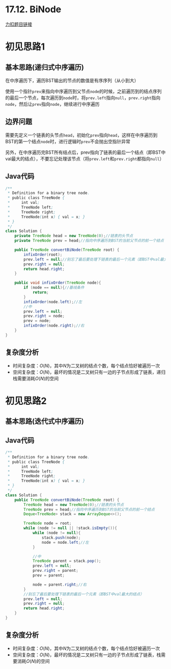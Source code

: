 # 17.12. BiNode

[力扣题目链接](https://leetcode-cn.com/problems/binode-lcci/)


# 初见思路1

## 基本思路(递归式中序遍历)

在中序遍历下，遍历BST输出的节点的数值是有序序列（从小到大）

使用一个指针`prev`来指向中序遍历到父节点`node`的时候，之前遍历到的结点序列的最后一个节点，每次遍历到`node`时，将`prev.left`指向`null`，`prev.right`指向`node`，然后让`prev`指向`node`，继续进行中序遍历

## 边界问题

需要先定义一个链表的头节点`head`，初始化`prev`指向`head`，这样在中序遍历到BST的第一个结点`node`时，进行逻辑时`prev`不会抛出空指针异常

另外，在中序遍历完BST所有结点后，prev指向了链表的最后一个结点（即BST中val最大的结点），不要忘记处理该节点（将`prev.left`和`prev.right`都指向`null`）

## Java代码
```java
/**
 * Definition for a binary tree node.
 * public class TreeNode {
 *     int val;
 *     TreeNode left;
 *     TreeNode right;
 *     TreeNode(int x) { val = x; }
 * }
 */
class Solution {
    private TreeNode head = new TreeNode(0);//链表的头节点
    private TreeNode prev = head;//指向中序遍历到BST的当前父节点的前一个结点

    public TreeNode convertBiNode(TreeNode root) {
        infixOrder(root);
        prev.left = null;//别忘了最后要处理下链表的最后一个元素（即BST中val最大的结点）
        prev.right = null;
        return head.right;
    }

    public void infixOrder(TreeNode node){
        if (node == null){//基线条件
            return;
        }
        infixOrder(node.left);//左
        //中
        prev.left = null;
        prev.right = node;
        prev = node;
        infixOrder(node.right);//右
    }
}
```

## 复杂度分析
- 时间复杂度：$O(N)$，其中$N$为二叉树的结点个数，每个结点恰好被遍历一次
- 空间复杂度：$O(N)$，最坏的情况是二叉树只有一边的子节点形成了链表，递归栈需要消耗$O(N)$的空间

# 初见思路2

## 基本思路(迭代式中序遍历)

## Java代码
```java
/**
 * Definition for a binary tree node.
 * public class TreeNode {
 *     int val;
 *     TreeNode left;
 *     TreeNode right;
 *     TreeNode(int x) { val = x; }
 * }
 */
class Solution {
    public TreeNode convertBiNode(TreeNode root) {
        TreeNode head = new TreeNode(0);//链表的头节点
        TreeNode prev = head;//指向中序遍历到BST的当前父节点的前一个结点
        Deque<TreeNode> stack = new ArrayDeque<>();

        TreeNode node = root;
        while (node != null || !stack.isEmpty()){
            while (node != null){
                stack.push(node);
                node = node.left;//左
            }

            //中
            TreeNode parent = stack.pop();
            prev.left = null;
            prev.right = parent;
            prev = parent;

            node = parent.right;//右
        }
        //别忘了最后要处理下链表的最后一个元素（即BST中val最大的结点）
        prev.left = null;
        prev.right = null;
        return head.right;
    }
}
```

## 复杂度分析
- 时间复杂度：$O(N)$，其中$N$为二叉树的结点个数，每个结点恰好被遍历一次
- 空间复杂度：$O(N)$，最坏的情况是二叉树只有一边的子节点形成了链表，栈需要消耗$O(N)$的空间
